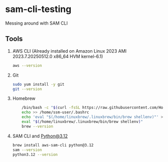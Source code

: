 # sam-cli-testing

Messing around with SAM CLI

## Tools

1. AWS CLI (Already installed on Amazon Linux 2023 AMI 2023.7.20250512.0 x86_64 HVM kernel-6.1)

    ```bash
    aws --version
    ```

1. Git

    ```bash
    sudo yum install -y git
    git --version
    ```

1. Homebrew

    ```bash
        /bin/bash -c "$(curl -fsSL https://raw.githubusercontent.com/Homebrew/install/HEAD/install.sh)"
        echo >> /home/ssm-user/.bashrc
        echo 'eval "$(/home/linuxbrew/.linuxbrew/bin/brew shellenv)"' >> /home/ssm-user/.bashrc
        eval "$(/home/linuxbrew/.linuxbrew/bin/brew shellenv)"
        brew --version
    ```

1. SAM CLI and Python@3.12

    ```bash
    brew install aws-sam-cli python@3.12
    sam --version
    python3.12 --version
    ```
